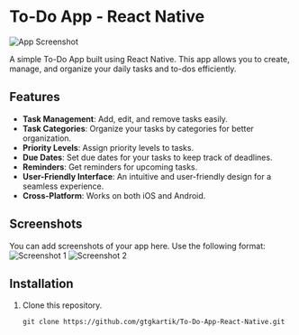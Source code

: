 # To-Do App - React Native

![App Screenshot](/path/to/your/screenshot.png)

A simple To-Do App built using React Native. This app allows you to create, manage, and organize your daily tasks and to-dos efficiently.

## Features

- **Task Management**: Add, edit, and remove tasks easily.
- **Task Categories**: Organize your tasks by categories for better organization.
- **Priority Levels**: Assign priority levels to tasks.
- **Due Dates**: Set due dates for your tasks to keep track of deadlines.
- **Reminders**: Get reminders for upcoming tasks.
- **User-Friendly Interface**: An intuitive and user-friendly design for a seamless experience.
- **Cross-Platform**: Works on both iOS and Android.

## Screenshots

You can add screenshots of your app here. Use the following format:
![Screenshot 1](/path/to/screenshot1.png)
![Screenshot 2](/path/to/screenshot2.png)

## Installation

1. Clone this repository.
   ```shell
   git clone https://github.com/gtgkartik/To-Do-App-React-Native.git

